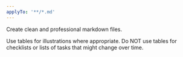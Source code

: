 ```yaml
---
applyTo: '**/*.md'
---
```

Create clean and professional markdown files.

Use tables for illustrations where appropriate.
Do NOT use tables for checklists or lists of tasks that might change over time.
